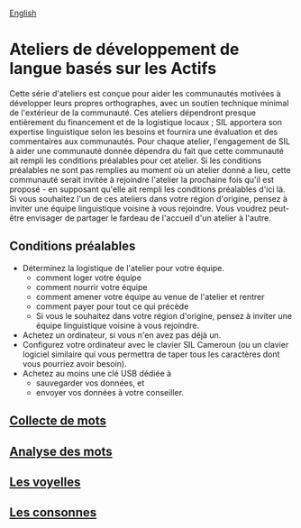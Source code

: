 <a href="fr/WORKSHOPS.md">English</a>

# Ateliers de développement de langue basés sur les Actifs

Cette série d'ateliers est conçue pour aider les communautés motivées à développer leurs propres orthographes, avec un soutien technique minimal de l'extérieur de la communauté. Ces ateliers dépendront presque entièrement du financement et de la logistique locaux ; SIL apportera son expertise linguistique selon les besoins et fournira une évaluation et des commentaires aux communautés. Pour chaque atelier, l'engagement de SIL à aider une communauté donnée dépendra du fait que cette communauté ait rempli les conditions préalables pour cet atelier. Si les conditions préalables ne sont pas remplies au moment où un atelier donné a lieu, cette communauté serait invitée à rejoindre l'atelier la prochaine fois qu'il est proposé - en supposant qu'elle ait rempli les conditions préalables d'ici là. Si vous souhaitez l'un de ces ateliers dans votre région d'origine, pensez à inviter une équipe linguistique voisine à vous rejoindre. Vous voudrez peut-être envisager de partager le fardeau de l'accueil d'un atelier à l'autre.

## Conditions préalables

- Déterminez la logistique de l'atelier pour votre équipe.
    - comment loger votre équipe
    - comment nourrir votre équipe
    - comment amener votre équipe au venue de l'atelier et rentrer
    - comment payer pour tout ce qui précède
    - Si vous le souhaitez dans votre région d'origine, pensez à inviter une équipe linguistique voisine à vous rejoindre.
- Achetez un ordinateur, si vous n'en avez pas déjà un.
- Configurez votre ordinateur avec le clavier SIL Cameroun (ou un clavier logiciel similaire qui vous permettra de taper tous les caractères dont vous pourriez avoir besoin).
- Achetez au moins une clé USB dédiée à
    - sauvegarder vos données, et
    - envoyer vos données à votre conseiller.

## [Collecte de mots](ws/WORD_COLLECTION.md)

## [Analyse des mots](ws/PARSE_WORDS.md)

## [Les voyelles](ws/VOWELS.md)

## [Les consonnes](ws/CONSONANTS.md)
